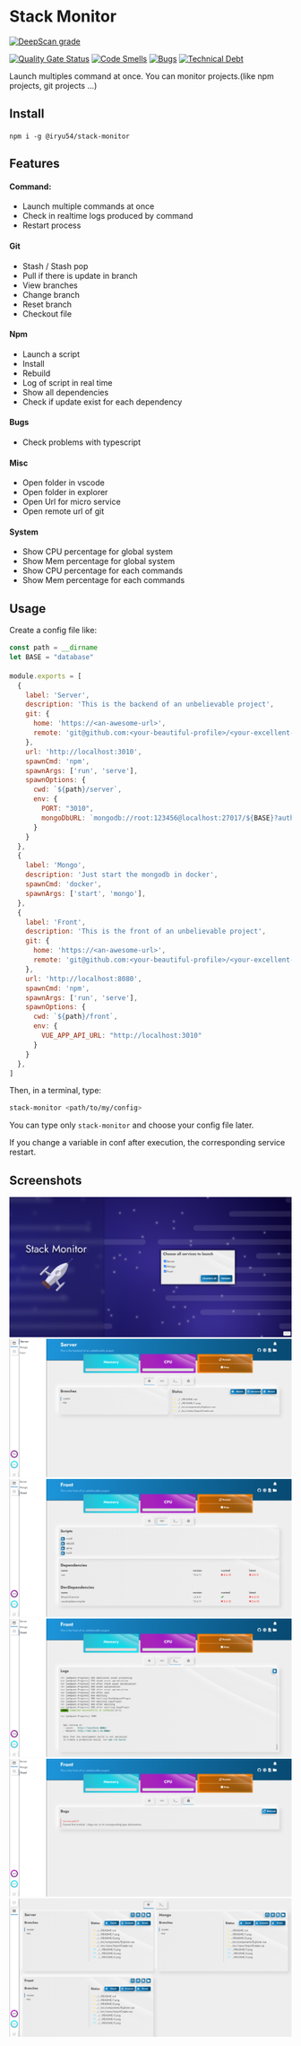 # Stack Monitor

[![DeepScan grade](https://deepscan.io/api/teams/10201/projects/12903/branches/207230/badge/grade.svg)](https://deepscan.io/dashboard#view=project&tid=10201&pid=12903&bid=207230)

[![Quality Gate Status](https://sonarcloud.io/api/project_badges/measure?project=clabroche_stack-monitor&metric=alert_status)](https://sonarcloud.io/dashboard?id=clabroche_stack-monitor)
[![Code Smells](https://sonarcloud.io/api/project_badges/measure?project=clabroche_stack-monitor&metric=code_smells)](https://sonarcloud.io/dashboard?id=clabroche_stack-monitor)
[![Bugs](https://sonarcloud.io/api/project_badges/measure?project=clabroche_stack-monitor&metric=bugs)](https://sonarcloud.io/dashboard?id=clabroche_stack-monitor)
[![Technical Debt](https://sonarcloud.io/api/project_badges/measure?project=clabroche_stack-monitor&metric=sqale_index)](https://sonarcloud.io/dashboard?id=clabroche_stack-monitor)

Launch multiples command at once. You can monitor projects.(like npm projects, git projects ...)

## Install
``` npm i -g @iryu54/stack-monitor ```

## Features
#### Command:
 - Launch multiple commands at once
 - Check in realtime logs produced by command
 - Restart process

#### Git
 - Stash / Stash pop
 - Pull if there is update in branch
 - View branches
 - Change branch
 - Reset branch 
 - Checkout file
 
#### Npm
 - Launch a script
 - Install 
 - Rebuild
 - Log of script in real time
 - Show all dependencies
 - Check if update exist for each dependency

#### Bugs
 - Check problems with typescript

#### Misc
 - Open folder in vscode
 - Open folder in explorer
 - Open Url for micro service
 - Open remote url of git

#### System
 - Show CPU percentage for global system
 - Show Mem percentage for global system
 - Show CPU percentage for each commands
 - Show Mem percentage for each commands

## Usage
Create a config file like: 
``` javascript
const path = __dirname
let BASE = "database"

module.exports = [
  {
    label: 'Server',
    description: 'This is the backend of an unbelievable project',
    git: {
      home: 'https://<an-awesome-url>',
      remote: 'git@github.com:<your-beautiful-profile>/<your-excellent-project>.git'
    },
    url: 'http://localhost:3010',
    spawnCmd: 'npm',
    spawnArgs: ['run', 'serve'],
    spawnOptions: {
      cwd: `${path}/server`,
      env: {
        PORT: "3010",
        mongoDbURL: `mongodb://root:123456@localhost:27017/${BASE}?authSource=admin`,
      }
    }
  },
  {
    label: 'Mongo',
    description: 'Just start the mongodb in docker',
    spawnCmd: 'docker',
    spawnArgs: ['start', 'mongo'],
  },
  {
    label: 'Front',
    description: 'This is the front of an unbelievable project',
    git: {
      home: 'https://<an-awesome-url>',
      remote: 'git@github.com:<your-beautiful-profile>/<your-excellent-project>.git'
    },
    url: 'http://localhost:8080',
    spawnCmd: 'npm',
    spawnArgs: ['run', 'serve'],
    spawnOptions: {
      cwd: `${path}/front`,
      env: {
        VUE_APP_API_URL: "http://localhost:3010"
      }
    }
  },
]
```

Then, in a terminal, type:
``` bash
stack-monitor <path/to/my/config>
```

You can type only ```stack-monitor``` and choose your config file later.

If you change a variable in conf after execution, the corresponding service restart.

## Screenshots
![Menu](https://raw.githubusercontent.com/clabroche/stack-monitor/master/README/1.png)
![Menu](https://raw.githubusercontent.com/clabroche/stack-monitor/master/README/2.png)
![Menu](https://raw.githubusercontent.com/clabroche/stack-monitor/master/README/3.png)
![Menu](https://raw.githubusercontent.com/clabroche/stack-monitor/master/README/4.png)
![Menu](https://raw.githubusercontent.com/clabroche/stack-monitor/master/README/5.png)
![Menu](https://raw.githubusercontent.com/clabroche/stack-monitor/master/README/6.png)

